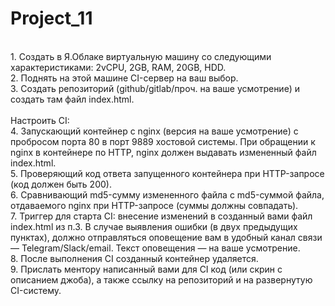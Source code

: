 # Project_11
<br>
1. Создать в Я.Облаке виртуальную машину со следующими характеристиками: 2vCPU, 2GB, RAM, 20GB, HDD.<br>
2. Поднять на этой машине CI-сервер на ваш выбор.<br>
3. Создать репозиторий (github/gitlab/проч. на ваше усмотрение) и создать там файл index.html.<br>
<br>
Настроить CI:<br>
4. Запускающий контейнер с nginx (версия на ваше усмотрение) с пробросом порта 80 в порт 9889 хостовой системы. При обращении к nginx в контейнере по HTTP, nginx должен выдавать измененный файл index.html.<br>
5. Проверяющий код ответа запущенного контейнера при HTTP-запросе (код должен быть 200).<br>
6. Сравнивающий md5-сумму измененного файла с md5-суммой файла, отдаваемого nginx при HTTP-запросе (суммы должны совпадать).<br>
7. Триггер для старта CI: внесение изменений в созданный вами файл index.html из п.3. В случае выявления ошибки (в двух предыдущих пунктах), должно отправляться    оповещение вам в удобный канал связи — Telegram/Slack/email. Текст оповещения — на ваше усмотрение.<br>
8. После выполнения CI созданный контейнер удаляется.<br>
9. Прислать ментору написанный вами для CI код (или скрин с описанием джоба), а также ссылку на репозиторий и на развернутую CI-систему.<br>
